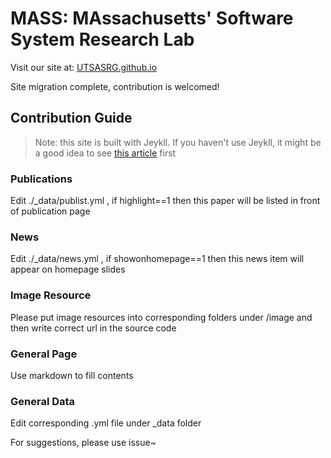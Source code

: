 # MASS: MAssachusetts' Software System Research Lab

Visit our site at: [UTSASRG.github.io](UTSASRG.github.io)

Site migration complete, contribution is welcomed!

## Contribution Guide

> Note: this site is built with Jeykll. If you haven't use Jeykll, it might be a good idea to see [this article](https://jekyllrb.com/docs/step-by-step/01-setup/) first 
> 
### Publications

Edit ./_data/publist.yml , if highlight==1 then this paper will be listed in front of publication page

### News
Edit ./_data/news.yml , if showonhomepage==1 then this news item will appear on homepage slides


### Image Resource

Please put image resources into corresponding folders under /image and then write correct url in the source code

### General Page

Use markdown to fill contents

### General Data

Edit corresponding .yml file under _data folder



For suggestions, please use issue~